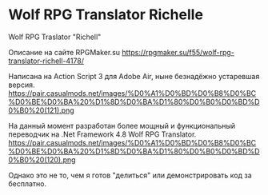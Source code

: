 # Wolf RPG Translator Richelle
Wolf RPG Traslator "Richell"

Описание на сайте RPGMaker.su
https://rpgmaker.su/f55/wolf-rpg-translator-richell-4178/

Написана на Action Script 3 для Adobe Air, ныне безнадёжно устаревшая версия.
https://pair.casualmods.net/images/%D0%A1%D0%BD%D0%B8%D0%BC%D0%BE%D0%BA%20%D1%8D%D0%BA%D1%80%D0%B0%D0%BD%D0%B0%20(121).png

На данный момент разработан более мощный и функциональный переводчик на .Net Framework 4.8 Wolf RPG Translator.
https://pair.casualmods.net/images/%D0%A1%D0%BD%D0%B8%D0%BC%D0%BE%D0%BA%20%D1%8D%D0%BA%D1%80%D0%B0%D0%BD%D0%B0%20(120).png

Однако это не то, чем я готов "делиться" или демонстрировать код за бесплатно.
